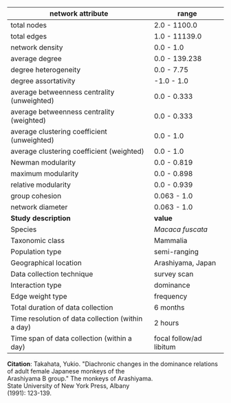 network attribute|range
---|---
total nodes|2.0 - 1100.0
total edges|1.0 - 11139.0
network density|0.0 - 1.0
average degree|0.0 - 139.238
degree heterogeneity|0.0 - 7.75
degree assortativity|-1.0 - 1.0
average betweenness centrality (unweighted)|0.0 - 0.333
average betweenness centrality (weighted)|0.0 - 0.333
average clustering coefficient (unweighted)|0.0 - 1.0
average clustering coefficient (weighted)|0.0 - 1.0
Newman modularity|0.0 - 0.819
maximum modularity|0.0 - 0.898
relative modularity|0.0 - 0.939
group cohesion|0.063 - 1.0
network diameter|0.063 - 1.0
**Study description**|**value**
Species|*Macaca fuscata*
Taxonomic class|Mammalia
Population type|semi-ranging
Geographical location|Arashiyama, Japan
Data collection technique|survey scan
Interaction type|dominance
Edge weight type|frequency
Total duration of data collection|6 months
Time resolution of data collection (within a day)|2 hours
Time span of data collection (within a day)|focal follow/ad libitum
**Citation**: Takahata, Yukio. "Diachronic changes in the dominance relations <br> of adult female Japanese monkeys of the <br> Arashiyama B group." The monkeys of Arashiyama. <br> State University of New York Press, Albany <br> (1991): 123-139.